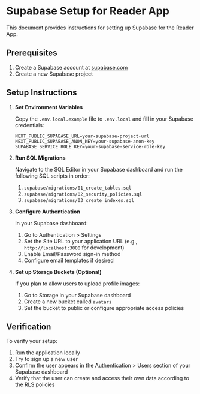# Supabase Setup for Reader App

This document provides instructions for setting up Supabase for the Reader App.

## Prerequisites

1. Create a Supabase account at [supabase.com](https://supabase.com)
2. Create a new Supabase project

## Setup Instructions

1. **Set Environment Variables**

   Copy the `.env.local.example` file to `.env.local` and fill in your Supabase credentials:

   ```
   NEXT_PUBLIC_SUPABASE_URL=your-supabase-project-url
   NEXT_PUBLIC_SUPABASE_ANON_KEY=your-supabase-anon-key
   SUPABASE_SERVICE_ROLE_KEY=your-supabase-service-role-key
   ```

2. **Run SQL Migrations**

   Navigate to the SQL Editor in your Supabase dashboard and run the following SQL scripts in order:

   1. `supabase/migrations/01_create_tables.sql`
   2. `supabase/migrations/02_security_policies.sql`
   3. `supabase/migrations/03_create_indexes.sql`

3. **Configure Authentication**

   In your Supabase dashboard:

   1. Go to Authentication > Settings
   2. Set the Site URL to your application URL (e.g., `http://localhost:3000` for development)
   3. Enable Email/Password sign-in method
   4. Configure email templates if desired

4. **Set up Storage Buckets (Optional)**

   If you plan to allow users to upload profile images:

   1. Go to Storage in your Supabase dashboard
   2. Create a new bucket called `avatars`
   3. Set the bucket to public or configure appropriate access policies

## Verification

To verify your setup:

1. Run the application locally
2. Try to sign up a new user
3. Confirm the user appears in the Authentication > Users section of your Supabase dashboard
4. Verify that the user can create and access their own data according to the RLS policies 
